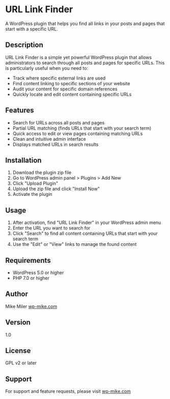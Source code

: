 # URL Link Finder

A WordPress plugin that helps you find all links in your posts and pages that start with a specific URL.

## Description

URL Link Finder is a simple yet powerful WordPress plugin that allows administrators to search through all posts and pages for specific URLs. This is particularly useful when you need to:

- Track where specific external links are used
- Find content linking to specific sections of your website
- Audit your content for specific domain references
- Quickly locate and edit content containing specific URLs

## Features

- Search for URLs across all posts and pages
- Partial URL matching (finds URLs that start with your search term)
- Quick access to edit or view pages containing matching URLs
- Clean and intuitive admin interface
- Displays matched URLs in search results

## Installation

1. Download the plugin zip file
2. Go to WordPress admin panel > Plugins > Add New
3. Click "Upload Plugin"
4. Upload the zip file and click "Install Now"
5. Activate the plugin

## Usage

1. After activation, find "URL Link Finder" in your WordPress admin menu
2. Enter the URL you want to search for
3. Click "Search" to find all content containing URLs that start with your search term
4. Use the "Edit" or "View" links to manage the found content

## Requirements

- WordPress 5.0 or higher
- PHP 7.0 or higher

## Author

Mike Miler
[wp-mike.com](https://wp-mike.com)

## Version

1.0

## License

GPL v2 or later

## Support

For support and feature requests, please visit [wp-mike.com](https://wp-mike.com) 